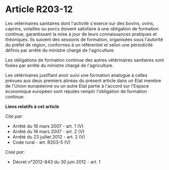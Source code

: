 # Article R203-12

Les vétérinaires sanitaires dont l'activité s'exerce sur des bovins, ovins, caprins, volailles ou porcs doivent satisfaire à
une obligation de formation continue, garantissant la mise à jour de leurs connaissances pratiques et théoriques. Ils suivent
des sessions de formation, organisées sous l'autorité du préfet de région, conformes à un référentiel et selon une
périodicité définis par arrêté du ministre chargé de l'agriculture. 

Les obligations de formation continue des autres vétérinaires sanitaires sont fixées par arrêté du ministre chargé de
l'agriculture. 

Les vétérinaires justifiant avoir suivi une formation analogue à celles prévues aux deux premiers alinéas du présent article
dans un Etat membre de l'Union européenne ou un autre Etat partie à l'accord sur l'Espace économique européen sont réputés
remplir l'obligation de formation continue.

**Liens relatifs à cet article**

_Cité par_:

  - Arrêté du 16 mars 2007 - art. 1 (V)
  - Arrêté du 16 mars 2007 - art. 2 (V)
  - Arrêté du 23 juillet 2012 - art. 2 (V)
  - Code rural - art. R203-5 (V)

_Créé par_:

  - Décret n°2012-843 du 30 juin 2012 - art. 1
